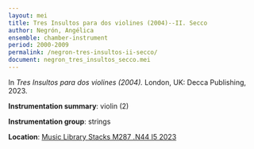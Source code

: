 ```yaml
---
layout: mei
title: Tres Insultos para dos violines (2004)--II. Secco
author: Negrón, Angélica
ensemble: chamber-instrument
period: 2000-2009
permalink: /negron-tres-insultos-ii-secco/
document: negron_tres_insultos_secco.mei
---
```


In *Tres Insultos para dos violines (2004).* London, UK: Decca Publishing, 2023.

**Instrumentation summary**: violin (2)

**Instrumentation group**: strings

**Location**: <a href="https://tufts.primo.exlibrisgroup.com/permalink/01TUN_INST/1kc9gia/alma991019011679603851" target="_blank"> Music Library Stacks M287 .N44 I5 2023</a>
